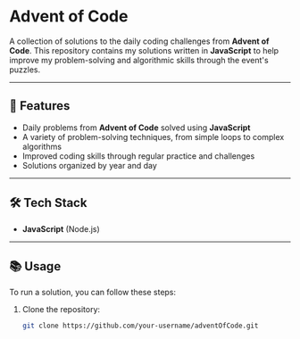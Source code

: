 # Advent of Code

A collection of solutions to the daily coding challenges from **Advent of Code**. This repository contains my solutions written in **JavaScript** to help improve my problem-solving and algorithmic skills through the event's puzzles.

---

## 🚀 Features

- Daily problems from **Advent of Code** solved using **JavaScript**
- A variety of problem-solving techniques, from simple loops to complex algorithms
- Improved coding skills through regular practice and challenges
- Solutions organized by year and day

---

## 🛠️ Tech Stack

- **JavaScript** (Node.js)

---

## 📚 Usage

To run a solution, you can follow these steps:

1. Clone the repository:
   ```bash
   git clone https://github.com/your-username/adventOfCode.git
